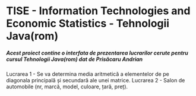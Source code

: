 # TISE - Information Technologies and Economic Statistics - Tehnologii Java(rom)
##### Acest proiect contine o interfata de prezentarea lucrarilor cerute pentru cursul Tehnologii Java(rom) dat de Prisăcaru Andrian

Lucrarea 1 - Se va determina media aritmetică a elementelor de pe diagonala principală și secundară ale unei matrice.
Lucrarea 2 - Salon de automobile (nr, marcă, model, culoare, țară, preț).
